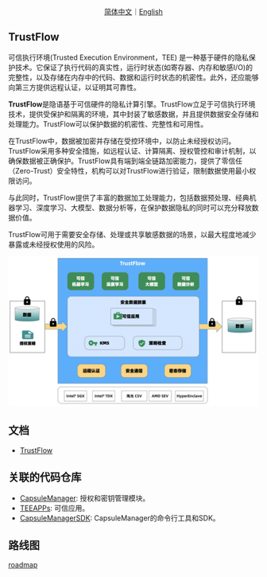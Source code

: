 <p align="center">
<a href="./README.zh-CN.md">简体中文</a>｜<a href="./README.md">English</a>
</p>

## TrustFlow

可信执行环境(Trusted Execution Environment，TEE) 是一种基于硬件的隐私保护技术。它保证了执行代码的真实性，运行时状态(如寄存器、内存和敏感I/O)的完整性，以及存储在内存中的代码、数据和运行时状态的机密性。此外，还应能够向第三方提供远程认证，以证明其可靠性。

**TrustFlow**是隐语基于可信硬件的隐私计算引擎。TrustFlow立足于可信执行环境技术，提供受保护和隔离的环境，其中封装了敏感数据，并且提供数据安全存储和处理能力。TrustFlow可以保护数据的机密性、完整性和可用性。

在TrustFlow中，数据被加密并存储在受控环境中，以防止未经授权访问。TrustFlow采用多种安全措施，如远程认证、计算隔离、授权管控和审计机制，以确保数据被正确保护。TrustFlow具有端到端全链路加密能力，提供了零信任（Zero-Trust）安全特性，机构可以对TrustFlow进行验证，限制数据使用最小权限访问。

与此同时，TrustFlow提供了丰富的数据加工处理能力，包括数据预处理、经典机器学习、深度学习、大模型、数据分析等，在保护数据隐私的同时可以充分释放数据价值。

TrustFlow可用于需要安全存储、处理或共享敏感数据的场景，以最大程度地减少暴露或未经授权使用的风险。

![trustflow](./docs/images/trustflow.jpg)

## 文档

- [TrustFlow](https://www.secretflow.org.cn/docs/trustflow)

## 关联的代码仓库

- [CapsuleManager](https://github.com/asterinas/trustflow-capsule-manager): 授权和密钥管理模块。
- [TEEAPPs](https://github.com/asterinas/trustflow-teeapps): 可信应用。
- [CapsuleManagerSDK](https://github.com/asterinas/trustflow-capsule-manager-sdk): CapsuleManager的命令行工具和SDK。

## 路线图

[roadmap](./docs/advanced_topic/roadmap.md)